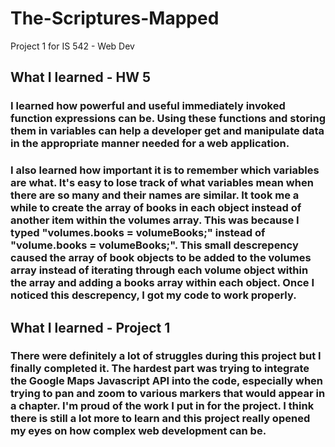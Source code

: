 # The-Scriptures-Mapped
Project 1 for IS 542 - Web Dev

## What I learned - HW 5

### I learned how powerful and useful immediately invoked function expressions can be. Using these functions and storing them in variables can help a developer get and manipulate data in the appropriate manner needed for a web application.
### I also learned how important it is to remember which variables are what. It's easy to lose track of what variables mean when there are so many and their names are similar. It took me a while to create the array of books in each object instead of another item within the volumes array. This was because I typed "volumes.books = volumeBooks;" instead of "volume.books = volumeBooks;". This small descrepency caused the array of book objects to be added to the volumes array instead of iterating through each volume object within the array and adding a books array within each object. Once I noticed this descrepency, I got my code to work properly.

## What I learned - Project 1

### There were definitely a lot of struggles during this project but I finally completed it. The hardest part was trying to integrate the Google Maps Javascript API into the code, especially when trying to pan and zoom to various markers that would appear in a chapter. I'm proud of the work I put in for the project. I think there is still a lot more to learn and this project really opened my eyes on how complex web development can be. 
